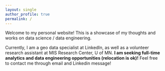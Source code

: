 ```yaml
---
layout: single
author_profile: true
permalink: /
---
```


Welcome to my personal website! This is a showcase of my thoughts and works on data science / data engineering. 

Currently, I am a geo data specialist at LinkedIn, as well as a volunteer research assistant at MIS Research Center, U of MN. **I am seeking full-time analytics and data engineering opportunities (relocation is ok)!** Feel free to contact me through email and Linkedin message!


